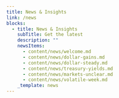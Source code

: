 ```yaml
---
title: News & Insights
link: /news
blocks:
  - title: News & Insights
    subTitle: Get the latest
    description: ""
    newsItems:
      - content/news/welcome.md
      - content/news/dollar-gains.md
      - content/news/dollar-steady.md
      - content/news/treasury-yields.md
      - content/news/markets-unclear.md
      - content/news/volatile-week.md
    _template: news
---
```

